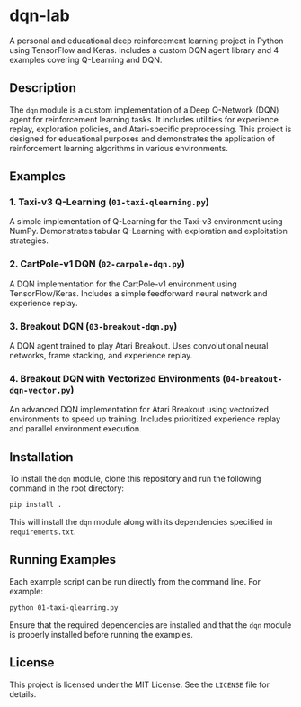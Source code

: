 # dqn-lab

A personal and educational deep reinforcement learning project in Python using TensorFlow and Keras. Includes a custom DQN agent library and 4 examples covering Q-Learning and DQN.

## Description

The `dqn` module is a custom implementation of a Deep Q-Network (DQN) agent for reinforcement learning tasks. It includes utilities for experience replay, exploration policies, and Atari-specific preprocessing. This project is designed for educational purposes and demonstrates the application of reinforcement learning algorithms in various environments.

## Examples

### 1. Taxi-v3 Q-Learning (`01-taxi-qlearning.py`)
A simple implementation of Q-Learning for the Taxi-v3 environment using NumPy. Demonstrates tabular Q-Learning with exploration and exploitation strategies.

### 2. CartPole-v1 DQN (`02-carpole-dqn.py`)
A DQN implementation for the CartPole-v1 environment using TensorFlow/Keras. Includes a simple feedforward neural network and experience replay.

### 3. Breakout DQN (`03-breakout-dqn.py`)
A DQN agent trained to play Atari Breakout. Uses convolutional neural networks, frame stacking, and experience replay.

### 4. Breakout DQN with Vectorized Environments (`04-breakout-dqn-vector.py`)
An advanced DQN implementation for Atari Breakout using vectorized environments to speed up training. Includes prioritized experience replay and parallel environment execution.

## Installation

To install the `dqn` module, clone this repository and run the following command in the root directory:

```bash
pip install .
```

This will install the `dqn` module along with its dependencies specified in `requirements.txt`.

## Running Examples

Each example script can be run directly from the command line. For example:

```bash
python 01-taxi-qlearning.py
```

Ensure that the required dependencies are installed and that the `dqn` module is properly installed before running the examples.

## License

This project is licensed under the MIT License. See the `LICENSE` file for details.
